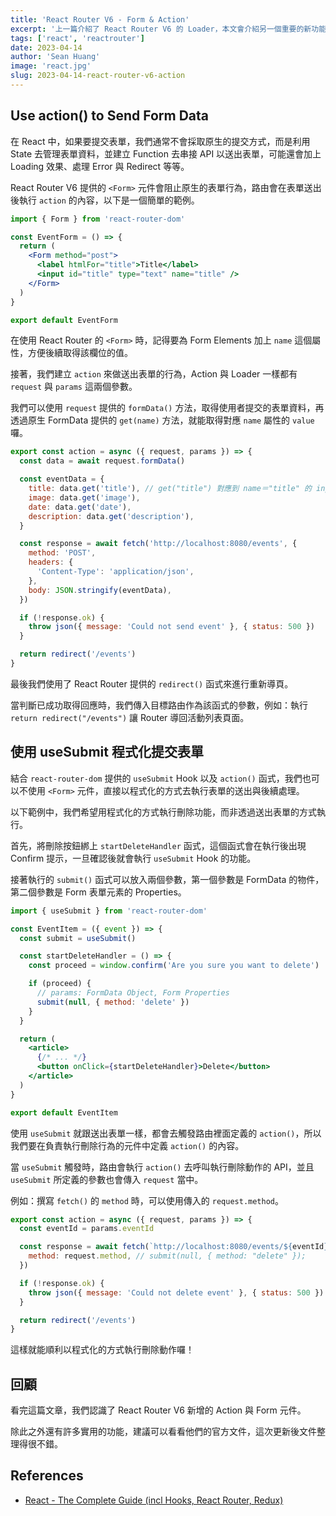 ```yaml
---
title: 'React Router V6 - Form & Action'
excerpt: '上一篇介紹了 React Router V6 的 Loader，本文會介紹另一個重要的新功能 Action 與表單處理方式。'
tags: ['react', 'reactrouter']
date: 2023-04-14
author: 'Sean Huang'
image: 'react.jpg'
slug: 2023-04-14-react-router-v6-action
---
```


## Use action() to Send Form Data

在 React 中，如果要提交表單，我們通常不會採取原生的提交方式，而是利用 State 去管理表單資料，並建立 Function 去串接 API 以送出表單，可能還會加上 Loading 效果、處理 Error 與 Redirect 等等。

React Router V6 提供的 `<Form>` 元件會阻止原生的表單行為，路由會在表單送出後執行 `action` 的內容，以下是一個簡單的範例。

```jsx
import { Form } from 'react-router-dom'

const EventForm = () => {
  return (
    <Form method="post">
      <label htmlFor="title">Title</label>
      <input id="title" type="text" name="title" />
    </Form>
  )
}

export default EventForm
```

在使用 React Router 的 `<Form>` 時，記得要為 Form Elements 加上 `name` 這個屬性，方便後續取得該欄位的值。

接著，我們建立 `action` 來做送出表單的行為，Action 與 Loader 一樣都有 `request` 與 `params` 這兩個參數。

我們可以使用 `request` 提供的 `formData()` 方法，取得使用者提交的表單資料，再透過原生 FormData 提供的 `get(name)` 方法，就能取得對應 `name` 屬性的 `value` 囉。

```jsx
export const action = async ({ request, params }) => {
  const data = await request.formData()

  const eventData = {
    title: data.get('title'), // get("title") 對應到 name＝"title" 的 input
    image: data.get('image'),
    date: data.get('date'),
    description: data.get('description'),
  }

  const response = await fetch('http://localhost:8080/events', {
    method: 'POST',
    headers: {
      'Content-Type': 'application/json',
    },
    body: JSON.stringify(eventData),
  })

  if (!response.ok) {
    throw json({ message: 'Could not send event' }, { status: 500 })
  }

  return redirect('/events')
}
```

最後我們使用了 React Router 提供的 `redirect()` 函式來進行重新導頁。

當判斷已成功取得回應時，我們傳入目標路由作為該函式的參數，例如：執行 `return redirect("/events")` 讓 Router 導回活動列表頁面。

## 使用 useSubmit 程式化提交表單

結合 `react-router-dom` 提供的 `useSubmit` Hook 以及 `action()` 函式，我們也可以不使用 `<Form>` 元件，直接以程式化的方式去執行表單的送出與後續處理。

以下範例中，我們希望用程式化的方式執行刪除功能，而非透過送出表單的方式執行。

首先，將刪除按鈕綁上 `startDeleteHandler` 函式，這個函式會在執行後出現 Confirm 提示，一旦確認後就會執行 `useSubmit` Hook 的功能。

接著執行的 `submit()` 函式可以放入兩個參數，第一個參數是 FormData 的物件，第二個參數是 Form 表單元素的 Properties。

```jsx
import { useSubmit } from 'react-router-dom'

const EventItem = ({ event }) => {
  const submit = useSubmit()

  const startDeleteHandler = () => {
    const proceed = window.confirm('Are you sure you want to delete')

    if (proceed) {
      // params: FormData Object, Form Properties
      submit(null, { method: 'delete' })
    }
  }

  return (
    <article>
      {/* ... */}
      <button onClick={startDeleteHandler}>Delete</button>
    </article>
  )
}

export default EventItem
```

使用 `useSubmit` 就跟送出表單一樣，都會去觸發路由裡面定義的 `action()`，所以我們要在負責執行刪除行為的元件中定義 `action()` 的內容。

當 `useSubmit` 觸發時，路由會執行 `action()` 去呼叫執行刪除動作的 API，並且 `useSubmit` 所定義的參數也會傳入 `request` 當中。

例如：撰寫 `fetch()` 的 `method` 時，可以使用傳入的 `request.method`。

```jsx
export const action = async ({ request, params }) => {
  const eventId = params.eventId

  const response = await fetch(`http://localhost:8080/events/${eventId}`, {
    method: request.method, // submit(null, { method: "delete" });
  })

  if (!response.ok) {
    throw json({ message: 'Could not delete event' }, { status: 500 })
  }

  return redirect('/events')
}
```

這樣就能順利以程式化的方式執行刪除動作囉！

## 回顧

看完這篇文章，我們認識了 React Router V6 新增的 Action 與 Form 元件。

除此之外還有許多實用的功能，建議可以看看他們的官方文件，這次更新後文件整理得很不錯。

## References

- [React - The Complete Guide (incl Hooks, React Router, Redux)](https://www.udemy.com/course/react-the-complete-guide-incl-redux/)
